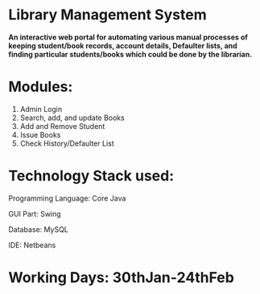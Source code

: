 # Library Management System

**An interactive web portal for automating various manual processes of keeping student/book records, account details, Defaulter lists, and finding particular students/books which could be done by the librarian.**

# Modules:

1. Admin Login
2. Search, add, and update Books
3. Add and Remove Student
4. Issue Books
5. Check History/Defaulter List

# Technology Stack used:

Programming Language: Core Java 

GUI Part: Swing

Database: MySQL

IDE: Netbeans

# Working Days: 30thJan-24thFeb
